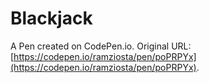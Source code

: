 # Blackjack

A Pen created on CodePen.io. Original URL: [https://codepen.io/ramziosta/pen/poPRPYx](https://codepen.io/ramziosta/pen/poPRPYx).


